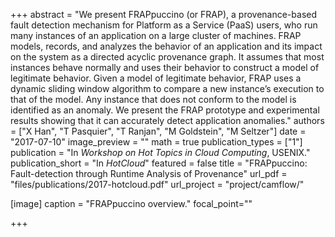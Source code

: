 +++
abstract = "We present FRAPpuccino (or FRAP), a provenance-based fault detection mechanism for Platform as a Service (PaaS) users, who run many instances of an application on a large cluster of machines. FRAP models, records, and analyzes the behavior of an application and its impact on the system as a directed acyclic provenance graph. It assumes that most instances behave normally and uses their behavior to construct a model of legitimate behavior. Given a model of legitimate behavior, FRAP uses a dynamic sliding window algorithm to compare a new instance’s execution to that of the model. Any instance that does not conform to the model is identified as an anomaly. We present the FRAP prototype and experimental results showing that it can accurately detect application anomalies."
authors = ["X Han", "T Pasquier", "T Ranjan", "M Goldstein", "M Seltzer"]
date = "2017-07-10"
image_preview = ""
math = true
publication_types = ["1"]
publication = "In *Workshop on Hot Topics in Cloud Computing*, USENIX."
publication_short = "In *HotCloud*"
featured = false
title = "FRAPpuccino: Fault-detection through Runtime Analysis of Provenance"
url_pdf = "files/publications/2017-hotcloud.pdf"
url_project = "project/camflow/"



[image]
caption = "FRAPpuccino overview."
focal_point=""

+++
